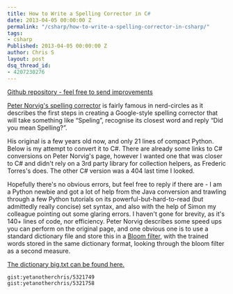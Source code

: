 ```yaml
---
title: How to Write a Spelling Corrector in C#
date: 2013-04-05 00:00:00 Z
permalink: "/csharp/how-to-write-a-spelling-corrector-in-csharp/"
tags:
- csharp
Published: 2013-04-05 00:00:00 Z
author: Chris S
layout: post
dsq_thread_id:
- 4207230276
---
```


[Github repository - feel free to send improvements](https://github.com/yetanotherchris/SpellingCorrector/)

<a href="http://norvig.com/spell-correct.html" target="_blank">Peter Norvig's spelling corrector</a> is fairly famous in nerd-circles as it describes the first steps in creating a Google-style spelling corrector that will take something like &#8220;Speling&#8221;, recognise its closest word and reply &#8220;Did you mean Spelling?&#8221;.

His original is a few years old now, and only 21 lines of compact Python. Below is my attempt to convert it to C#. There are already some links to C# conversions on Peter Norvig's page, however I wanted one that was closer to C# and didn't rely on a 3rd party library for collection helpers, as Frederic Torres's does. The other C# version was a 404 last time I looked.

<!--more-->

Hopefully there's no obvious errors, but feel free to reply if there are - I am a Python newbie and got a lot of help from the Java conversion and trawling through a few Python tutorials on its powerful-but-hard-to-read (but admittedly really concise) set syntax, and also with the help of Simon my colleague pointing out some glaring errors. I haven't gone for brevity, as it's 140+ lines of code, nor efficiency. Peter Norvig describes some speed ups you can perform on the original page, and one obvious one is to use a standard dictionary file and store this in a <a href="https://www.google.co.uk/search?q=bloom+filter+c%23" target="_blank">Bloom filter</a>, with the trained words stored in the same dictionary format, looking through the bloom filter as a second measure.

<a href="http://norvig.com/big.txt" target="_blank">The dictionary big.txt can be found here.</a>

`gist:yetanotherchris/5321749`  
`gist:yetanotherchris/5321758`
